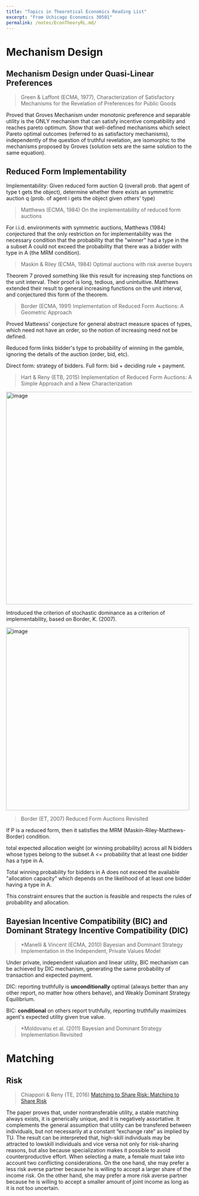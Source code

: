 ```yaml
---
title: "Topics in Theoretical Economics Reading List"
excerpt: "From Uchicago Economics 30501"
permalink: /notes/EconTheoryRL.md/
---
```

# Mechanism Design

## Mechanism Design under Quasi-Linear Preferences

> Green & Laffont (ECMA, 1977), Characterization of Satisfactory Mechanisms for the Revelation of Preferences for Public Goods

Proved that Groves Mechanism under monotonic preference and separable utility is the ONLY mechanism that can satisfy incentive compatibility and reaches pareto optimum. Show that well-defined mechanisms which select Pareto optimal outcomes (referred to as satisfactory mechanisms), independently of the question of truthful revelation, are  isomorphic to the mechanisms proposed by Groves (solution sets are the same solution to the same equation).

## Reduced Form Implementability

Implementability: Given reduced form auction Q (overall prob. that agent of type t gets the object), determine whether there exists an symmetric auction q (prob. of agent i gets the object given others' type)

> Matthews (ECMA, 1984) On the implementability of reduced form auctions

For i.i.d. environments with symmetric auctions, Matthews (1984) conjectured that the only restriction on for implementability was the necessary condition that the probability that the "winner" had a type in the a subset A could not exceed the probability that there was a bidder with type in A (the MRM condition). 

> Maskin & Riley (ECMA, 1984) Optimal auctions with risk averse buyers

Theorem 7 proved something like this result for increasing step functions on the unit interval. Their proof is long, tedious, and unintuitive. Matthews extended their result to general increasing functions on the unit interval, and conjectured this form of the theorem. 

> Border  (ECMA, 1991) Implementation of Reduced Form Auctions: A Geometric Approach

Proved Mattewss' conjecture for general abstract measure spaces of types, which need not have an order, so the notion of increasing need not be defined.

Reduced form links bidder's type to probability of winning in the gamble, ignoring the details of the auction (order, bid, etc). 

Direct form: strategy of bidders. Full form: bid + deciding rule + payment. 

> Hart & Reny (ETB, 2015) Implementation of Reduced Form Auctions: A Simple Approach and a New Characterization 

<img width="574" alt="image" src="https://github.com/user-attachments/assets/4405ed25-894a-46a5-8370-68520f49fbf9" />

Introduced the criterion of stochastic dominance as a criterion of implementability, based on Border, K. (2007).

<img width="494" alt="image" src="https://github.com/user-attachments/assets/633bb486-b274-4701-97e7-173ad77b7c6d" />

> Border  (ET, 2007) Reduced Form Auctions Revisited 

If P is a reduced form, then it satisfies the MRM (Maskin-Riley-Matthews-Border) condition.

total expected allocation weight (or winning probability) across all N bidders whose types belong to the subset A <= probability that at least one bidder has a type in A. 

Total winning probability for bidders in A does not exceed the available "allocation capacity" which depends on the likelihood of at least one bidder having a type in A.

This constraint ensures that the auction is feasible and respects the rules of probability and allocation.


## Bayesian Incentive Compatibility (BIC) and Dominant Strategy Incentive Compatibility (DIC)

> *Manelli & Vincent (ECMA, 2010) Bayesian and Dominant Strategy Implementation in the Independent, Private Values Model 

Under private, independent valuation and linear utility, BIC mechanism can be achieved by DIC mechanism, generating the same probability of transaction and expected payment.

DIC: reporting truthfully is **unconditionally** optimal (always better than any other report, no matter how others behave), and Weakly Dominant Strategy Equilibrium.

BIC: **conditional** on others report truthfully, reporting truthfully maximizes agent's expected utility given true value.

> *Moldovanu et al. (2011) Bayesian and Dominant Strategy Implementation Revisited 


# Matching

## Risk
> Chiappori & Reny (TE, 2016)  [Matching to Share Risk: Matching to Share Risk](https://doi.org/10.3982/TE1914)

The paper proves that, under nontransferable utility, a stable matching always exists, it is generically unique, and it is negatively assortative. It complements the general assumption that utility can be transfered between individuals, but not necessarily at a constant “exchange rate” as implied by TU. 
The result can be interpreted that, high-skill individuals may be attracted to lowskill individuals and vice versa not only for risk-sharing reasons, but also because specialization makes it possible to avoid counterproductive effort. When selecting a mate, a female must take into account two conflicting considerations. On the one hand, she may prefer a less risk averse partner because he is willing to accept a larger share of the income risk. On the other hand, she may prefer a more risk averse partner because he is willing to accept a smaller amount of joint income as long as it is not too uncertain.



